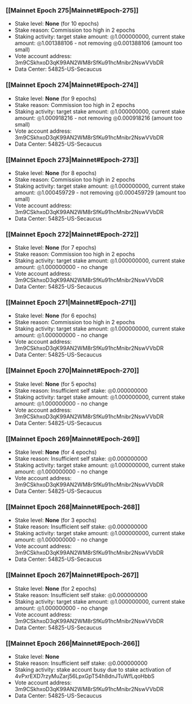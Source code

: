 ### [[Mainnet Epoch 275|Mainnet#Epoch-275]]
* Stake level: **None** (for 10 epochs)
* Stake reason: Commission too high in 2 epochs
* Staking activity: target stake amount: ◎1.000000000, current stake amount: ◎1.001388106 - not removing ◎0.001388106 (amount too small)
* Vote account address: 3m9CSkhxoD3qK99AN2WM8rSfKu91hcMnibr2NswVVbDR
* Data Center: 54825-US-Secaucus
### [[Mainnet Epoch 274|Mainnet#Epoch-274]]
* Stake level: **None** (for 9 epochs)
* Stake reason: Commission too high in 2 epochs
* Staking activity: target stake amount: ◎1.000000000, current stake amount: ◎1.000918216 - not removing ◎0.000918216 (amount too small)
* Vote account address: 3m9CSkhxoD3qK99AN2WM8rSfKu91hcMnibr2NswVVbDR
* Data Center: 54825-US-Secaucus
### [[Mainnet Epoch 273|Mainnet#Epoch-273]]
* Stake level: **None** (for 8 epochs)
* Stake reason: Commission too high in 2 epochs
* Staking activity: target stake amount: ◎1.000000000, current stake amount: ◎1.000459729 - not removing ◎0.000459729 (amount too small)
* Vote account address: 3m9CSkhxoD3qK99AN2WM8rSfKu91hcMnibr2NswVVbDR
* Data Center: 54825-US-Secaucus
### [[Mainnet Epoch 272|Mainnet#Epoch-272]]
* Stake level: **None** (for 7 epochs)
* Stake reason: Commission too high in 2 epochs
* Staking activity: target stake amount: ◎1.000000000, current stake amount: ◎1.000000000 - no change
* Vote account address: 3m9CSkhxoD3qK99AN2WM8rSfKu91hcMnibr2NswVVbDR
* Data Center: 54825-US-Secaucus
### [[Mainnet Epoch 271|Mainnet#Epoch-271]]
* Stake level: **None** (for 6 epochs)
* Stake reason: Commission too high in 2 epochs
* Staking activity: target stake amount: ◎1.000000000, current stake amount: ◎1.000000000 - no change
* Vote account address: 3m9CSkhxoD3qK99AN2WM8rSfKu91hcMnibr2NswVVbDR
* Data Center: 54825-US-Secaucus
### [[Mainnet Epoch 270|Mainnet#Epoch-270]]
* Stake level: **None** (for 5 epochs)
* Stake reason: Insufficient self stake: ◎0.000000000
* Staking activity: target stake amount: ◎1.000000000, current stake amount: ◎1.000000000 - no change
* Vote account address: 3m9CSkhxoD3qK99AN2WM8rSfKu91hcMnibr2NswVVbDR
* Data Center: 54825-US-Secaucus
### [[Mainnet Epoch 269|Mainnet#Epoch-269]]
* Stake level: **None** (for 4 epochs)
* Stake reason: Insufficient self stake: ◎0.000000000
* Staking activity: target stake amount: ◎1.000000000, current stake amount: ◎1.000000000 - no change
* Vote account address: 3m9CSkhxoD3qK99AN2WM8rSfKu91hcMnibr2NswVVbDR
* Data Center: 54825-US-Secaucus
### [[Mainnet Epoch 268|Mainnet#Epoch-268]]
* Stake level: **None** (for 3 epochs)
* Stake reason: Insufficient self stake: ◎0.000000000
* Staking activity: target stake amount: ◎1.000000000, current stake amount: ◎1.000000000 - no change
* Vote account address: 3m9CSkhxoD3qK99AN2WM8rSfKu91hcMnibr2NswVVbDR
* Data Center: 54825-US-Secaucus
### [[Mainnet Epoch 267|Mainnet#Epoch-267]]
* Stake level: **None** (for 2 epochs)
* Stake reason: Insufficient self stake: ◎0.000000000
* Staking activity: target stake amount: ◎1.000000000, current stake amount: ◎1.000000000 - no change
* Vote account address: 3m9CSkhxoD3qK99AN2WM8rSfKu91hcMnibr2NswVVbDR
* Data Center: 54825-US-Secaucus
### [[Mainnet Epoch 266|Mainnet#Epoch-266]]
* Stake level: **None**
* Stake reason: Insufficient self stake: ◎0.000000000
* Staking activity: stake account busy due to stake activation of 4vPxrEXD7rzyMuZarj56LpxGpT54h8dnJTuWfLqoHbbS
* Vote account address: 3m9CSkhxoD3qK99AN2WM8rSfKu91hcMnibr2NswVVbDR
* Data Center: 54825-US-Secaucus